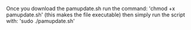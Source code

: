 Once you download the pamupdate.sh
run the command:
'chmod +x pamupdate.sh'  (this makes the file executable)
then simply run the script with:
'sudo ./pamupdate.sh'
